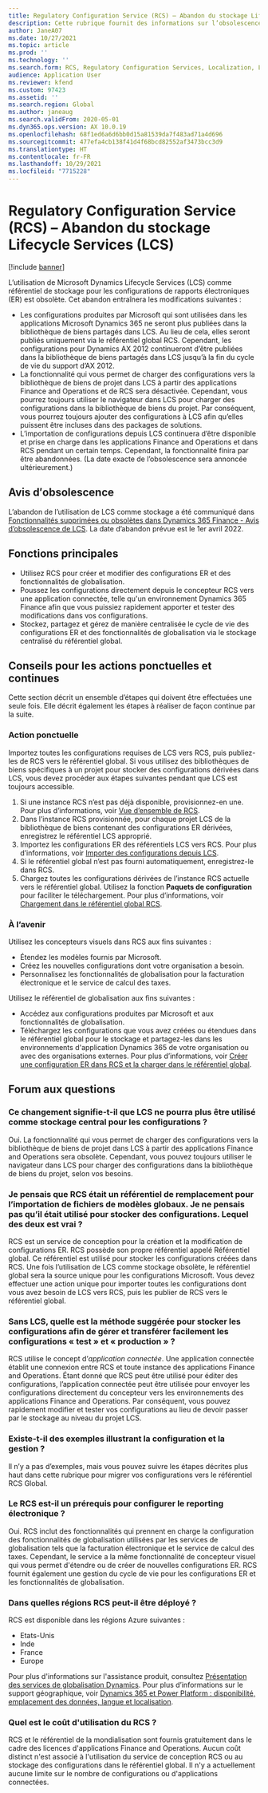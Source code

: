 ```yaml
---
title: Regulatory Configuration Service (RCS) – Abandon du stockage Lifecycle Services (LCS)
description: Cette rubrique fournit des informations sur l’obsolescence du stockage Microsoft Dynamics Lifecycle Services (LCS) prévu dans le cadre du déploiement du référentiel global Regulatory Configuration Service (RCS).
author: JaneA07
ms.date: 10/27/2021
ms.topic: article
ms.prod: ''
ms.technology: ''
ms.search.form: RCS, Regulatory Configuration Services, Localization, LCS storage, LCS storage deprecation
audience: Application User
ms.reviewer: kfend
ms.custom: 97423
ms.assetid: ''
ms.search.region: Global
ms.author: janeaug
ms.search.validFrom: 2020-05-01
ms.dyn365.ops.version: AX 10.0.19
ms.openlocfilehash: 68f1ed6a6d6bb0d15a81539da7f483ad71a4d696
ms.sourcegitcommit: 477efa4cb138f41d4f68bcd82552af3473bcc3d9
ms.translationtype: HT
ms.contentlocale: fr-FR
ms.lasthandoff: 10/29/2021
ms.locfileid: "7715228"
---
```

# <a name="regulatory-configuration-service-rcs--lifecycle-services-lcs-storage-deprecation"></a>Regulatory Configuration Service (RCS) – Abandon du stockage Lifecycle Services (LCS)

[!include [banner](../includes/banner.md)]

L’utilisation de Microsoft Dynamics Lifecycle Services (LCS) comme référentiel de stockage pour les configurations de rapports électroniques (ER) est obsolète. Cet abandon entraînera les modifications suivantes :

- Les configurations produites par Microsoft qui sont utilisées dans les applications Microsoft Dynamics 365 ne seront plus publiées dans la bibliothèque de biens partagés dans LCS. Au lieu de cela, elles seront publiés uniquement via le référentiel global RCS. Cependant, les configurations pour Dynamics AX 2012 continueront d’être publiées dans la bibliothèque de biens partagés dans LCS jusqu’à la fin du cycle de vie du support d’AX 2012.
- La fonctionnalité qui vous permet de charger des configurations vers la bibliothèque de biens de projet dans LCS à partir des applications Finance and Operations et de RCS sera désactivée. Cependant, vous pourrez toujours utiliser le navigateur dans LCS pour charger des configurations dans la bibliothèque de biens du projet. Par conséquent, vous pourrez toujours ajouter des configurations à LCS afin qu’elles puissent être incluses dans des packages de solutions.
- L’importation de configurations depuis LCS continuera d’être disponible et prise en charge dans les applications Finance and Operations et dans RCS pendant un certain temps. Cependant, la fonctionnalité finira par être abandonnées. (La date exacte de l’obsolescence sera annoncée ultérieurement.)

## <a name="deprecation-notice"></a>Avis d′obsolescence

L’abandon de l’utilisation de LCS comme stockage a été communiqué dans [Fonctionnalités supprimées ou obsolètes dans Dynamics 365 Finance - Avis d’obsolescence de LCS](../get-started/removed-deprecated-features-finance.md#features-removed-or-deprecated-in-the-finance-10017-release). La date d’abandon prévue est le 1er avril 2022.

## <a name="key-features"></a>Fonctions principales

- Utilisez RCS pour créer et modifier des configurations ER et des fonctionnalités de globalisation.
- Poussez les configurations directement depuis le concepteur RCS vers une application connectée, telle qu'un environnement Dynamics 365 Finance afin que vous puissiez rapidement apporter et tester des modifications dans vos configurations.
- Stockez, partagez et gérez de manière centralisée le cycle de vie des configurations ER et des fonctionnalités de globalisation via le stockage centralisé du référentiel global.

## <a name="guidance-for-one-time-and-ongoing-actions"></a>Conseils pour les actions ponctuelles et continues

Cette section décrit un ensemble d’étapes qui doivent être effectuées une seule fois. Elle décrit également les étapes à réaliser de façon continue par la suite.

### <a name="one-time-action"></a>Action ponctuelle

Importez toutes les configurations requises de LCS vers RCS, puis publiez-les de RCS vers le référentiel global. Si vous utilisez des bibliothèques de biens spécifiques à un projet pour stocker des configurations dérivées dans LCS, vous devez procéder aux étapes suivantes pendant que LCS est toujours accessible.

1. Si une instance RCS n’est pas déjà disponible, provisionnez-en une. Pour plus d’informations, voir [Vue d’ensemble de RCS](rcs-overview.md).
2. Dans l’instance RCS provisionnée, pour chaque projet LCS de la bibliothèque de biens contenant des configurations ER dérivées, enregistrez le référentiel LCS approprié.
3. Importez les configurations ER des référentiels LCS vers RCS. Pour plus d’informations, voir [Importer des configurations depuis LCS](../../dev-itpro/analytics/tasks/er-import-configuration-lifecycle-services.md).
4. Si le référentiel global n’est pas fourni automatiquement, enregistrez-le dans RCS.
5. Chargez toutes les configurations dérivées de l’instance RCS actuelle vers le référentiel global. Utilisez la fonction **Paquets de configuration** pour faciliter le téléchargement. Pour plus d’informations, voir [Chargement dans le référentiel global RCS](rcs-global-repo-upload.md).

### <a name="going-forward"></a>À l’avenir

Utilisez les concepteurs visuels dans RCS aux fins suivantes :

- Étendez les modèles fournis par Microsoft.
- Créez les nouvelles configurations dont votre organisation a besoin.
- Personnalisez les fonctionnalités de globalisation pour la facturation électronique et le service de calcul des taxes.

Utilisez le référentiel de globalisation aux fins suivantes :

- Accédez aux configurations produites par Microsoft et aux fonctionnalités de globalisation.
- Téléchargez les configurations que vous avez créées ou étendues dans le référentiel global pour le stockage et partagez-les dans les environnements d'application Dynamics 365 de votre organisation ou avec des organisations externes. Pour plus d’informations, voir [Créer une configuration ER dans RCS et la charger dans le référentiel global](rcs-global-repo-upload.md).

## <a name="frequently-asked-questions"></a>Forum aux questions

### <a name="does-this-change-mean-that-lcs-cant-be-used-as-central-storage-for-configurations"></a>Ce changement signifie-t-il que LCS ne pourra plus être utilisé comme stockage central pour les configurations ?

Oui. La fonctionnalité qui vous permet de charger des configurations vers la bibliothèque de biens de projet dans LCS à partir des applications Finance and Operations sera obsolète. Cependant, vous pouvez toujours utiliser le navigateur dans LCS pour charger des configurations dans la bibliothèque de biens du projet, selon vos besoins.

### <a name="i-thought-that-rcs-was-a-replacement-repository-for-importing-global-template-files-i-didnt-think-that-its-used-to-store-configurations-which-is-correct"></a>Je pensais que RCS était un référentiel de remplacement pour l’importation de fichiers de modèles globaux. Je ne pensais pas qu’il était utilisé pour stocker des configurations. Lequel des deux est vrai ?

RCS est un service de conception pour la création et la modification de configurations ER. RCS possède son propre référentiel appelé Référentiel global. Ce référentiel est utilisé pour stocker les configurations créées dans RCS. Une fois l’utilisation de LCS comme stockage obsolète, le référentiel global sera la source unique pour les configurations Microsoft. Vous devez effectuer une action unique pour importer toutes les configurations dont vous avez besoin de LCS vers RCS, puis les publier de RCS vers le référentiel global.

### <a name="without-lcs-what-is-the-suggested-way-to-store-configurations-so-that-test-and-production-configurations-can-easily-be-managed-and-transferred"></a>Sans LCS, quelle est la méthode suggérée pour stocker les configurations afin de gérer et transférer facilement les configurations « test » et « production » ?

RCS utilise le concept d’*application connectée*. Une application connectée établit une connexion entre RCS et toute instance des applications Finance and Operations. Étant donné que RCS peut être utilisé pour éditer des configurations, l’application connectée peut être utilisée pour envoyer les configurations directement du concepteur vers les environnements des applications Finance and Operations. Par conséquent, vous pouvez rapidement modifier et tester vos configurations au lieu de devoir passer par le stockage au niveau du projet LCS.

### <a name="are-there-any-examples-that-show-the-setup-and-management"></a>Existe-t-il des exemples illustrant la configuration et la gestion ?

Il n’y a pas d’exemples, mais vous pouvez suivre les étapes décrites plus haut dans cette rubrique pour migrer vos configurations vers le référentiel RCS Global.

### <a name="is-rcs-a-prerequisite-to-configure-electronic-reporting"></a>Le RCS est-il un prérequis pour configurer le reporting électronique ?

Oui. RCS inclut des fonctionnalités qui prennent en charge la configuration des fonctionnalités de globalisation utilisées par les services de globalisation tels que la facturation électronique et le service de calcul des taxes. Cependant, le service a la même fonctionnalité de concepteur visuel qui vous permet d'étendre ou de créer de nouvelles configurations ER. RCS fournit également une gestion du cycle de vie pour les configurations ER et les fonctionnalités de globalisation.

### <a name="which-regions-can-rcs-be-deployed-in"></a>Dans quelles régions RCS peut-il être déployé ?

RCS est disponible dans les régions Azure suivantes :

- Etats-Unis
- Inde
- France
- Europe

Pour plus d'informations sur l'assistance produit, consultez [Présentation des services de globalisation Dynamics](globalization-services-overview.md). Pour plus d’informations sur le support géographique, voir [Dynamics 365 et Power Platform : disponibilité, emplacement des données, langue et localisation](https://aka.ms/rcs/D365Productavailabilityguide).

### <a name="whats-the-cost-of-using-rcs"></a>Quel est le coût d'utilisation du RCS ?

RCS et le référentiel de la mondialisation sont fournis gratuitement dans le cadre des licences d'applications Finance and Operations. Aucun coût distinct n'est associé à l'utilisation du service de conception RCS ou au stockage des configurations dans le référentiel global. Il n'y a actuellement aucune limite sur le nombre de configurations ou d'applications connectées.
